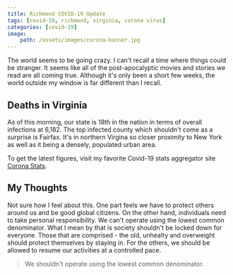 ```yaml
---
title: Richmond COVID-19 Update
tags: [covid-19, richmond, virginia, corona virus]
categories: [covid-19]
image:
    path: /assets/images/corona-banner.jpg
---
```

The world seems to be going crazy.  I can't recall a time where things could be stranger.  It seems like 
all of the post-apocalyptic movies and stories we read are all coming true.  Although it's only been a short few weeks, the world outside my window is far different than I recall.

## Deaths in Virginia
As of this morning, our state is 18th in the nation in terms of overall infections at 6,182. The top infected county which shouldn't come as a surprise is Fairfax.  It's in northern Virgina so closer proximity to New York as well as it being a densely, populated urban area.  

To get the latest figures, visit my favorite Covid-19 stats aggregator site [Corona Stats](#).


## My Thoughts
Not sure how I feel about this.  One part feels we have to protect others around us and be good global citizens.  On the other hand, individuals need to take personal responsibility. We can't operate using the 
lowest common denominator.  What I mean by that is society shouldn't be locked down for everyone.  Those that are comprised - the old, unhealty and overweight should protect themselves by staying in.  For the others, we should be allowed to resume our activities at a controlled pace. 

> We shouldn't operate using the lowest common denominator. 